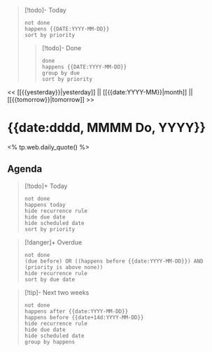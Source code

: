 


>[!todo]- Today
>```tasks
>not done
>happens {{DATE:YYYY-MM-DD}}
>sort by priority
>```
>>[!todo]- Done
>>```tasks
>>done
>>happens {{DATE:YYYY-MM-DD}}
>>group by due
>>sort by priority
>>```


















<< [[{{yesterday}}|yesterday]] || [[{{date:YYYY-MM}}|month]] || [[{{tomorrow}}|tomorrow]] >>

# {{date:dddd, MMMM Do, YYYY}}

<% tp.web.daily_quote() %>

## Agenda

> [!todo]+ Today
> ```tasks
> not done
> happens today
> hide recurrence rule
> hide due date
> hide scheduled date
> sort by priority
> ```

> [!danger]+ Overdue 
> ```tasks
> not done
> (due before) OR ((happens before {{date:YYYY-MM-DD}}) AND (priority is above none))
> hide recurrence rule
> sort by due date
> ```

> [!tip]- Next two weeks
> ```tasks
> not done
> happens after {{date:YYYY-MM-DD}}
> happens before {{date+14d:YYYY-MM-DD}}
> hide recurrence rule
> hide due date
> hide scheduled date
> group by happens
>
